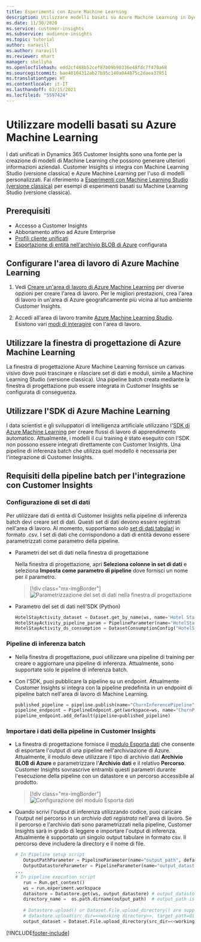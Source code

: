 ```yaml
---
title: Esperimenti con Azure Machine Learning
description: Utilizzare modelli basati su Azure Machine Learning in Dynamics 365 Customer Insights.
ms.date: 11/30/2020
ms.service: customer-insights
ms.subservice: audience-insights
ms.topic: tutorial
author: naravill
ms.author: naravill
ms.reviewer: mhart
manager: shellyha
ms.openlocfilehash: edd2cf488b52cef87b09b90336e48fdc7f470a68
ms.sourcegitcommit: bae40184312ab27b95c140a044875c2daea37951
ms.translationtype: HT
ms.contentlocale: it-IT
ms.lasthandoff: 03/15/2021
ms.locfileid: "5597424"
---
```

# <a name="use-azure-machine-learning-based-models"></a>Utilizzare modelli basati su Azure Machine Learning

I dati unificati in Dynamics 365 Customer Insights sono una fonte per la creazione di modelli di Machine Learning che possono generare ulteriori informazioni aziendali. Customer Insights si integra con Machine Learning Studio (versione classica) e Azure Machine Learning per l'uso di modelli personalizzati. Fai riferimento a [Esperimenti con Machine Learning Studio (versione classica)](machine-learning-studio-experiments.md) per esempi di esperimenti basati su Machine Learning Studio (versione classica). 

## <a name="prerequisites"></a>Prerequisiti

- Accesso a Customer Insights
- Abbonamento attivo ad Azure Enterprise
- [Profili cliente unificati](data-unification.md)
- [Esportazione di entità nell'archivio BLOB di Azure](export-azure-blob-storage.md) configurata

## <a name="set-up-azure-machine-learning-workspace"></a>Configurare l'area di lavoro di Azure Machine Learning

1. Vedi [Creare un'area di lavoro di Azure Machine Learning](/azure/machine-learning/concept-workspace#-create-a-workspace) per diverse opzioni per creare l'area di lavoro. Per le migliori prestazioni, crea l'area di lavoro in un'area di Azure geograficamente più vicina al tuo ambiente Customer Insights.

1. Accedi all'area di lavoro tramite [Azure Machine Learning Studio](https://ml.azure.com/). Esistono vari [modi di interagire](/azure/machine-learning/concept-workspace#tools-for-workspace-interaction) con l'area di lavoro.

## <a name="work-with-azure-machine-learning-designer"></a>Utilizzare la finestra di progettazione di Azure Machine Learning

La finestra di progettazione Azure Machine Learning fornisce un canvas visivo dove puoi trascinare e rilasciare set di dati e moduli, simile a Machine Learning Studio (versione classica). Una pipeline batch creata mediante la finestra di progettazione può essere integrata in Customer Insights se configurata di conseguenza. 
   
## <a name="working-with-azure-machine-learning-sdk"></a>Utilizzare l'SDK di Azure Machine Learning

I data scientist e gli sviluppatori di intelligenza artificiale utilizzano l'[SDK di Azure Machine Learning](/python/api/overview/azure/ml/?preserve-view=true&view=azure-ml-py) per creare flussi di lavoro di apprendimento automatico. Attualmente, i modelli il cui training è stato eseguito con l'SDK non possono essere integrati direttamente con Customer Insights. Una pipeline di inferenza batch che utilizza quel modello è necessaria per l'integrazione di Customer Insights.

## <a name="batch-pipeline-requirements-to-integrate-with-customer-insights"></a>Requisiti della pipeline batch per l'integrazione con Customer Insights

### <a name="dataset-configuration"></a>Configurazione di set di dati

Per utilizzare dati di entità di Customer Insights nella pipeline di inferenza batch devi creare set di dati. Questi set di dati devono essere registrati nell'area di lavoro. Al momento, supportiamo solo [set di dati tabulari](/azure/machine-learning/how-to-create-register-datasets#tabulardataset) in formato .csv. I set di dati che corrispondono a dati di entità devono essere parametrizzati come parametro della pipeline.
   
* Parametri del set di dati nella finestra di progettazione
   
     Nella finestra di progettazione, apri **Seleziona colonne in set di dati** e seleziona **Imposta come parametro di pipeline** dove fornisci un nome per il parametro.

     > [!div class="mx-imgBorder"]
     > ![Parametrizzazione del set di dati nella finestra di progettazione](media/intelligence-designer-dataset-parameters.png "Parametrizzazione del set di dati nella finestra di progettazione")
   
* Parametro del set di dati nell'SDK (Python)
   
   ```python
   HotelStayActivity_dataset = Dataset.get_by_name(ws, name='Hotel Stay Activity Data')
   HotelStayActivity_pipeline_param = PipelineParameter(name="HotelStayActivity_pipeline_param", default_value=HotelStayActivity_dataset)
   HotelStayActivity_ds_consumption = DatasetConsumptionConfig("HotelStayActivity_dataset", HotelStayActivity_pipeline_param)
   ```

### <a name="batch-inference-pipeline"></a>Pipeline di inferenza batch
  
* Nella finestra di progettazione, puoi utilizzare una pipeline di training per creare o aggiornare una pipeline di inferenza. Attualmente, sono supportate solo le pipeline di inferenza batch.

* Con l'SDK, puoi pubblicare la pipeline su un endpoint. Attualmente Customer Insights si integra con la pipeline predefinita in un endpoint di pipeline batch nell'area di lavoro di Machine Learning.
   
   ```python
   published_pipeline = pipeline.publish(name="ChurnInferencePipeline", description="Published Churn Inference pipeline")
   pipeline_endpoint = PipelineEndpoint.get(workspace=ws, name="ChurnPipelineEndpoint") 
   pipeline_endpoint.add_default(pipeline=published_pipeline)
   ```

### <a name="import-pipeline-data-into-customer-insights"></a>Importare i dati della pipeline in Customer Insights

* La finestra di progettazione fornisce il [modulo Esporta dati](/azure/machine-learning/algorithm-module-reference/export-data) che consente di esportare l'output di una pipeline nell'archiviazione di Azure. Attualmente, il modulo deve utilizzare il tipo di archivio dati **Archivio BLOB di Azure** e parametrizzare l'**Archivio dati** e il relativo **Percorso**. Customer Insights sovrascrive entrambi questi parametri durante l'esecuzione della pipeline con un datastore e un percorso accessibile al prodotto.
   > [!div class="mx-imgBorder"]
   > ![Configurazione del modulo Esporta dati](media/intelligence-designer-importdata.png "Configurazione del modulo Esporta dati")
   
* Quando scrivi l'output di inferenza utilizzando codice, puoi caricare l'output nel percorso in un *archivio dati registrato* nell'area di lavoro. Se il percorso e l'archivio dati sono parametrizzati nella pipeline, Customer Insights sarà in grado di leggere e importare l'output di inferenza. Attualmente è supportato un singolo output tabulare in formato csv. Il percorso deve includere la directory e il nome di file.

   ```python
   # In Pipeline setup script
      OutputPathParameter = PipelineParameter(name="output_path", default_value="HotelChurnOutput/HotelChurnOutput.csv")
      OutputDatastoreParameter = PipelineParameter(name="output_datastore", default_value="workspaceblobstore")
   ...
   # In pipeline execution script
      run = Run.get_context()
      ws = run.experiment.workspace
      datastore = Datastore.get(ws, output_datastore) # output_datastore is parameterized
      directory_name =  os.path.dirname(output_path)  # output_path is parameterized.
      
      # Datastore.upload() or Dataset.File.upload_directory() are supported methods to uplaod the data
      # datastore.upload(src_dir=<<working directory>>, target_path=directory_name, overwrite=False, show_progress=True)
      output_dataset = Dataset.File.upload_directory(src_dir=<<working directory>>, target = (datastore, directory_name)) # Remove trailing "/" from directory_name
   ```


[!INCLUDE[footer-include](../includes/footer-banner.md)]